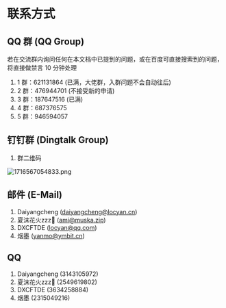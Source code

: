 # 联系方式

## QQ 群 (QQ Group)

<warning>
若在交流群内询问任何在本文档中已提到的问题，或在百度可直接搜索到的问题，将直接做禁言 10 分钟处理
</warning>

1. 1 群：621131864 (已满，大佬群，入群问题不会自动往后)
2. 2 群：476944701 (不接受新的申请)
3. 3 群：187647516 (已满)
4. 4 群：687376575
5. 5 群：946594057

## 钉钉群 (Dingtalk Group)

1. 群二维码

![1716567054833.png](https://alist.locyan.cn/p/pics/docs/2024/05/25/1716567054833.png)

## 邮件 (E-Mail)

1. Daiyangcheng (<daiyangcheng@locyan.cn>)
2. 夏沫花火zzz🌙 (<ami@muska.zip>)
3. DXCFTDE (<locyan@qq.com>)
4. 烟墨 (<yanmo@ymbit.cn>)

## QQ

1. Daiyangcheng (3143105972)
2. 夏沫花火zzz🌙 (2549619802)
3. DXCFTDE (3634258884)
4. 烟墨 (2315049216)
